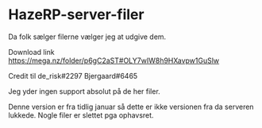 # HazeRP-server-filer
Da folk sælger filerne vælger jeg at udgive dem.


Download link https://mega.nz/folder/p6gC2aST#OLY7wIW8h9HXavpw1GuSlw


Credit til 
de_risk#2297
Bjergaard#6465


Jeg yder ingen support absolut på de her filer.


Denne version er fra tidlig januar så dette er ikke versionen fra da serveren lukkede. Nogle filer er slettet pga ophavsret.

